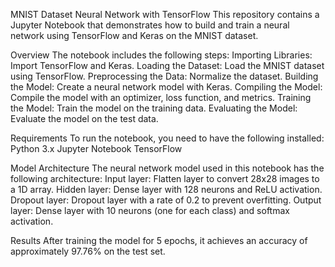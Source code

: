 MNIST Dataset Neural Network with TensorFlow
This repository contains a Jupyter Notebook that demonstrates how to build and train a neural network using TensorFlow and Keras on the MNIST dataset.

Overview
The notebook includes the following steps:
Importing Libraries: Import TensorFlow and Keras.
Loading the Dataset: Load the MNIST dataset using TensorFlow.
Preprocessing the Data: Normalize the dataset.
Building the Model: Create a neural network model with Keras.
Compiling the Model: Compile the model with an optimizer, loss function, and metrics.
Training the Model: Train the model on the training data.
Evaluating the Model: Evaluate the model on the test data. 

Requirements
To run the notebook, you need to have the following installed:
Python 3.x
Jupyter Notebook
TensorFlow

Model Architecture
The neural network model used in this notebook has the following architecture:
Input layer: Flatten layer to convert 28x28 images to a 1D array.
Hidden layer: Dense layer with 128 neurons and ReLU activation.
Dropout layer: Dropout layer with a rate of 0.2 to prevent overfitting.
Output layer: Dense layer with 10 neurons (one for each class) and softmax activation. 

Results
After training the model for 5 epochs, it achieves an accuracy of approximately 97.76% on the test set.
